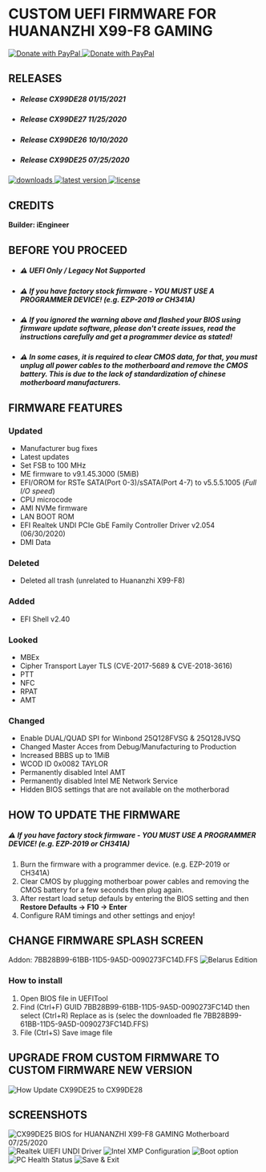 # CUSTOM UEFI FIRMWARE FOR HUANANZHI X99-F8 GAMING

<a href="https://www.paypal.com/donate?hosted_button_id=ASF2H5CU95MUQ">
  <img src="https://raw.githubusercontent.com/BIOS-iEngineer/PNG/main/PayPal.png" alt="Donate with PayPal" />
</a>
<a href="https://www.paypal.com/donate?hosted_button_id=ASF2H5CU95MUQ">
  <img src="https://raw.githubusercontent.com/BIOS-iEngineer/PNG/main/QR-PayPal.png" alt="Donate with PayPal" />
</a>

## RELEASES
* ##### Release CX99DE28 01/15/2021
* ##### Release CX99DE27 11/25/2020
* ##### Release CX99DE26 10/10/2020
* ##### Release CX99DE25 07/25/2020

<div align="left">
    <a href="https://github.com/BIOS-iEngineer/HUANANZHI-X99-F8/releases">
        <img src="https://img.shields.io/github/downloads/BIOS-iEngineer/HUANANZHI-X99-F8/total.svg?color=silver&style=for-the-badge&logo=appveyor" alt="downloads"/>
    </a>
    <a href="https://github.com/BIOS-iEngineer/HUANANZHI-X99-F8/releases/latest">
        <img src="https://img.shields.io/github/release/BIOS-iEngineer/HUANANZHI-X99-F8.svg?color=silver&style=for-the-badge&logo=appveyor" alt="latest version"/>
    </a>
    <a href="https://github.com/BIOS-iEngineer/HUANANZHI-X99-F8/blob/master/License">
        <img src="https://img.shields.io/github/license/BIOS-iEngineer/HUANANZHI-X99-F8.svg?style=for-the-badge&logo=appveyor" alt="license"/>
    </a>
</div>

## CREDITS
**Builder: iEngineer**

## BEFORE YOU PROCEED
* ##### ⚠️ UEFI Only / Legacy Not Supported
* ##### ⚠️ If you have factory stock firmware - _YOU MUST USE A PROGRAMMER DEVICE!_ (e.g. EZP-2019 or CH341A)
* ##### ⚠️ If you ignored the warning above and flashed your BIOS using firmware update software, please don't create issues, read the instructions carefully and get a programmer device as stated!
* ##### ⚠️ In some cases, it is required to clear CMOS data, for that, you must unplug all power cables to the motherboard and remove the CMOS battery. This is due to the lack of standardization of chinese motherboard manufacturers.

## FIRMWARE FEATURES

### Updated

* Manufacturer bug fixes
* Latest updates
* Set FSB to 100 MHz
* ME firmware to v9.1.45.3000 (5MiB)
* EFI/OROM for RSTe SATA(Port 0-3)/sSATA(Port 4-7) to v5.5.5.1005 (_Full I/O speed_)
* CPU microcode
* AMI NVMe firmware
* LAN BOOT ROM
* EFI Realtek UNDI PCIe GbE Family Controller Driver v2.054 (06/30/2020)
* DMI Data

### Deleted   
* Deleted all trash (unrelated to Huananzhi X99-F8)

### Added
* EFI Shell v2.40

### Looked
* MBEx
* Cipher Transport Layer TLS (CVE-2017-5689 & CVE-2018-3616)
* PTT
* NFC
* RPAT
* AMT

### Changed
* Enable DUAL/QUAD SPI for Winbond 25Q128FVSG & 25Q128JVSQ
* Changed Master Acces from Debug/Manufacturing to Production
* Increased BBBS up to 1MiB
* WCOD ID 0x0082 TAYLOR
* Permanently disabled Intel AMT
* Permanently disabled Intel ME Network Service
* Hidden BIOS settings that are not available on the motherborad

## HOW TO UPDATE THE FIRMWARE
##### ⚠️ If you have factory stock firmware - _YOU MUST USE A PROGRAMMER DEVICE!_ (e.g. EZP-2019 or CH341A)

1. Burn the firmware with a programmer device. (e.g. EZP-2019 or CH341A)
2. Clear CMOS by plugging motherboar power cables and removing the CMOS battery for a few seconds then plug again.
3. After restart load setup defauls by entering the BIOS setting and then **Restore Defaults -> F10 -> Enter**
4. Configure RAM timings and other settings and enjoy!

## CHANGE FIRMWARE SPLASH SCREEN
Addon: 7BB28B99-61BB-11D5-9A5D-0090273FC14D.FFS
![Belarus Edition](https://raw.githubusercontent.com/mgscreativa/HUANANZHI-X99-F8/master/BELARUS-EDITION.png)

### How to install
1) Open BIOS file in UEFITool
2) Find (Ctrl+F) GUID 7BB28B99-61BB-11D5-9A5D-0090273FC14D then select (Ctrl+R) Replace as is (selec the downloaded fle 7BB28B99-61BB-11D5-9A5D-0090273FC14D.FFS)
3) File (Ctrl+S) Save image file

## UPGRADE FROM CUSTOM FIRMWARE TO CUSTOM FIRMWARE NEW VERSION

![How Update CX99DE25 to CX99DE28](https://raw.githubusercontent.com/mgscreativa/HUANANZHI-X99-F8/master/CX99DE26.png)

## SCREENSHOTS

![CX99DE25 BIOS for HUANANZHI X99-F8 GAMING Motherboard 07/25/2020](https://raw.githubusercontent.com/mgscreativa/HUANANZHI-X99-F8/master/MAIN.PNG)
![Realtek UIEFI UNDI Driver](https://raw.githubusercontent.com/mgscreativa/HUANANZHI-X99-F8/master/UNDI.png)
![Intel XMP Configuration](https://raw.githubusercontent.com/mgscreativa/HUANANZHI-X99-F8/master/MEMORY.png)
![Boot option](https://raw.githubusercontent.com/mgscreativa/HUANANZHI-X99-F8/master/BOOT.png)
![PC Health Status](https://raw.githubusercontent.com/mgscreativa/HUANANZHI-X99-F8/master/PM.png)
![Save & Exit](https://raw.githubusercontent.com/mgscreativa/HUANANZHI-X99-F8/master/SAVE.png)
